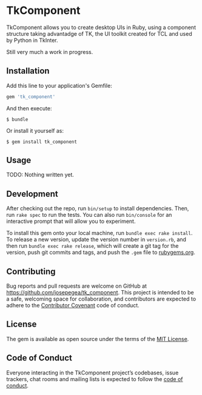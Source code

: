 # TkComponent

TkComponent allows you to create desktop UIs in Ruby, using a component
structure taking advantadge of TK, the UI toolkit created for TCL and
used by Python in TkInter.

Still very much a work in progress.

## Installation

Add this line to your application's Gemfile:

```ruby
gem 'tk_component'
```

And then execute:

    $ bundle

Or install it yourself as:

    $ gem install tk_component

## Usage

TODO: Nothing written yet.

## Development

After checking out the repo, run `bin/setup` to install dependencies. Then, run `rake spec` to run the tests. You can also run `bin/console` for an interactive prompt that will allow you to experiment.

To install this gem onto your local machine, run `bundle exec rake install`. To release a new version, update the version number in `version.rb`, and then run `bundle exec rake release`, which will create a git tag for the version, push git commits and tags, and push the `.gem` file to [rubygems.org](https://rubygems.org).

## Contributing

Bug reports and pull requests are welcome on GitHub at https://github.com/josepegea/tk_component. This project is intended to be a safe, welcoming space for collaboration, and contributors are expected to adhere to the [Contributor Covenant](http://contributor-covenant.org) code of conduct.

## License

The gem is available as open source under the terms of the [MIT License](https://opensource.org/licenses/MIT).

## Code of Conduct

Everyone interacting in the TkComponent project’s codebases, issue trackers, chat rooms and mailing lists is expected to follow the [code of conduct](https://github.com/josepegea/tk_component/blob/master/CODE_OF_CONDUCT.md).
